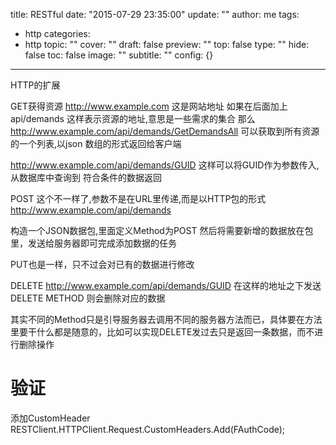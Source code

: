title: RESTful
date: "2015-07-29 23:35:00"
update: ""
author: me
tags:
- http
categories:
- http
topic: ""
cover: ""
draft: false
preview: ""
top: false
type: ""
hide: false
toc: false
image: ""
subtitle: ""
config: {}


---



HTTP的扩展

GET获得资源
http://www.example.com 这是网站地址
 如果在后面加上 api/demands 这样表示资源的地址,意思是一些需求的集合
 那么 http://www.example.com/api/demands/GetDemandsAll 可以获取到所有资源的一个列表,以json 数组的形式返回给客户端
 
 http://www.example.com/api/demands/GUID 这样可以将GUID作为参数传入,从数据库中查询到 符合条件的数据返回
 
 POST
 这个不一样了,参数不是在URL里传递,而是以HTTP包的形式
  http://www.example.com/api/demands
  
  构造一个JSON数据包,里面定义Method为POST 然后将需要新增的数据放在包里，发送给服务器即可完成添加数据的任务
  
  PUT也是一样，只不过会对已有的数据进行修改
  
  DELETE
   http://www.example.com/api/demands/GUID 在这样的地址之下发送DELETE METHOD 则会删除对应的数据
   
   其实不同的Method只是引导服务器去调用不同的服务器方法而已，具体要在方法里要干什么都是随意的，比如可以实现DELETE发过去只是返回一条数据，而不进行删除操作
  
  # 验证
  添加CustomHeader
RESTClient.HTTPClient.Request.CustomHeaders.Add(FAuthCode);
